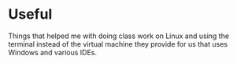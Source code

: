 # Useful

Things that helped me with doing class work on Linux and using the terminal
instead of the virtual machine they provide for us that uses Windows and
various IDEs.


